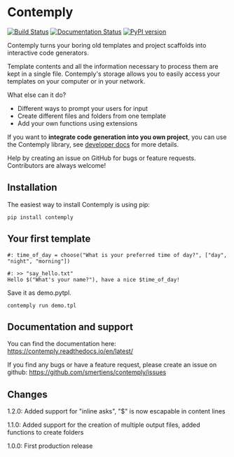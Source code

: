 # Contemply

[![Build Status](https://travis-ci.org/smertiens/contemply.svg?branch=develop)](https://travis-ci.org/smertiens/contemply)
[![Documentation Status](https://readthedocs.org/projects/contemply/badge/?version=latest)](https://contemply.readthedocs.io/en/latest/?badge=latest)
[![PyPI version](https://badge.fury.io/py/contemply.svg)](https://badge.fury.io/py/contemply)

Contemply turns your boring old templates and project scaffolds into interactive code generators. 

Template contents and all the information necessary to process them are kept in a single file.
Contemply's storage allows you to easily access your templates on your computer or in your network.

What else can it do?

* Different ways to prompt your users for input
* Create different files and folders from one template
* Add your own functions using extensions

If you want to **integrate code generation into you own project**, you can use the Contemply library,
see [developer docs](https://contemply.readthedocs.io) for more details.

Help by creating an issue on GitHub for bugs or feature requests.  Contributors are always welcome! 

## Installation

The easiest way to install Contemply is using pip:

````
pip install contemply
````

## Your first template

```
#: time_of_day = choose("What is your preferred time of day?", ["day", "night", "morning"])

#: >> "say_hello.txt"
Hello $("What's your name?"), have a nice $time_of_day!
```

Save it as demo.pytpl.

```
contemply run demo.tpl
```

## Documentation and support

You can find the documentation here: https://contemply.readthedocs.io/en/latest/

If you find any bugs or have a feature request, please create an issue on github: https://github.com/smertiens/contemply/issues

## Changes

1.2.0: Added support for "inline asks", "$" is now escapable in content lines 

1.1.0: Added support for the creation of multiple output files, added functions to create folders

1.0.0: First production release
